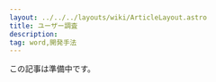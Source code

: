 ```yaml
---
layout: ../../../layouts/wiki/ArticleLayout.astro
title: ユーザー調査
description:
tag: word,開発手法
---
```


この記事は準備中です。
